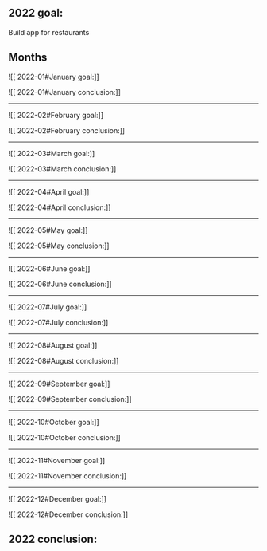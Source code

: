   

## 2022 goal:

Build app for restaurants


## Months

![[ 2022-01#January goal:]]

![[ 2022-01#January conclusion:]]

  

---

  

![[ 2022-02#February goal:]]

![[ 2022-02#February conclusion:]]

  

---

  

![[ 2022-03#March goal:]]

![[ 2022-03#March conclusion:]]

  

---

  

![[ 2022-04#April goal:]]

![[ 2022-04#April conclusion:]]

  

---

  

![[ 2022-05#May goal:]]

![[ 2022-05#May conclusion:]]

  

---

  

![[ 2022-06#June goal:]]

![[ 2022-06#June conclusion:]]

  

---

  

![[ 2022-07#July goal:]]

![[ 2022-07#July conclusion:]]

  

---

  
  

![[ 2022-08#August goal:]]

![[ 2022-08#August conclusion:]]

  

---

  
  

![[ 2022-09#September goal:]]

![[ 2022-09#September conclusion:]]

  

---

  
  

![[ 2022-10#October goal:]]

![[ 2022-10#October conclusion:]]

  

---

  

![[ 2022-11#November goal:]]

![[ 2022-11#November conclusion:]]

  

---

  

![[ 2022-12#December goal:]]

![[ 2022-12#December conclusion:]]

  
  
  
  
  

## 2022 conclusion: